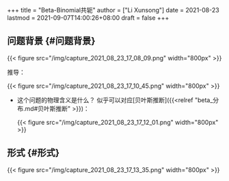+++
title = "Beta-Binomial共轭"
author = ["Li Xunsong"]
date = 2021-08-23
lastmod = 2021-09-07T14:00:26+08:00
draft = false
+++

## 问题背景 {#问题背景}

{{< figure src="/img/capture_2021_08_23_17_08_09.png" width="800px" >}}

推导：

{{< figure src="/img/capture_2021_08_23_17_10_45.png" width="800px" >}}

-   这个问题的物理含义是什么？
    似乎可以对应[贝叶斯推断]({{<relref "beta_分布.md#贝叶斯推断" >}})：

    {{< figure src="/img/capture_2021_08_23_17_12_01.png" width="800px" >}}


## 形式 {#形式}

{{< figure src="/img/capture_2021_08_23_17_13_35.png" width="800px" >}}
